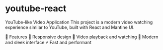 # youtube-react

YouTube-like Video Application
This project is a modern video watching experience similar to YouTube, built with React and Mantine UI.

🚀 Features
📱 Responsive design
🎥 Video playback and watching
🎨 Modern and sleek interface
⚡ Fast and performant
